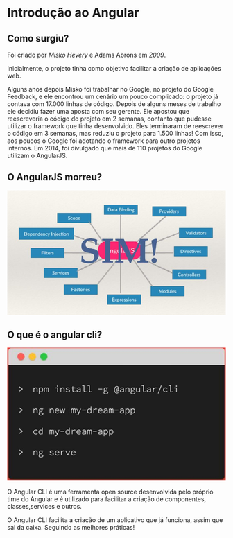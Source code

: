 # Introdução ao Angular

## Como surgiu?

  Foi criado por *Misko Hevery* e Adams Abrons em *2009*.
  
  Inicialmente, o projeto tinha como objetivo facilitar a criação de aplicações web.
  
  Alguns anos depois Misko foi trabalhar no Google, no projeto do Google Feedback, e
  ele encontrou um cenário um pouco complicado: o projeto já contava com 17.000
  linhas de código. Depois de alguns meses de trabalho ele decidiu fazer uma aposta
  com seu gerente. Ele apostou que reescreveria o código do projeto em 2 semanas,
  contanto que pudesse utilizar o framework que tinha desenvolvido. Eles terminaram
  de reescrever o código em 3 semanas, mas reduziu o projeto para 1.500 linhas! Com
  isso, aos poucos o Google foi adotando o framework para outro projetos internos. Em
  2014, foi divulgado que mais de 110 projetos do Google utilizam o AngularJS.

## O AngularJS morreu?
  ![imgMorteAng](/angular/Aula1/primeiroProjeto/src/assets/killAngular.jpg)

## O que é o angular cli?
  ![criaAngular](/angular/Aula1/primeiroProjeto/src/assets/criacaoAngular.jpg)

  O Angular CLI é uma ferramenta open source desenvolvida pelo próprio time do Angular e é utilizado para facilitar a criação de componentes, classes,services e outros.
  
  O Angular CLI facilita a criação de um aplicativo que já funciona, assim que
  sai da caixa. Seguindo as melhores práticas!
